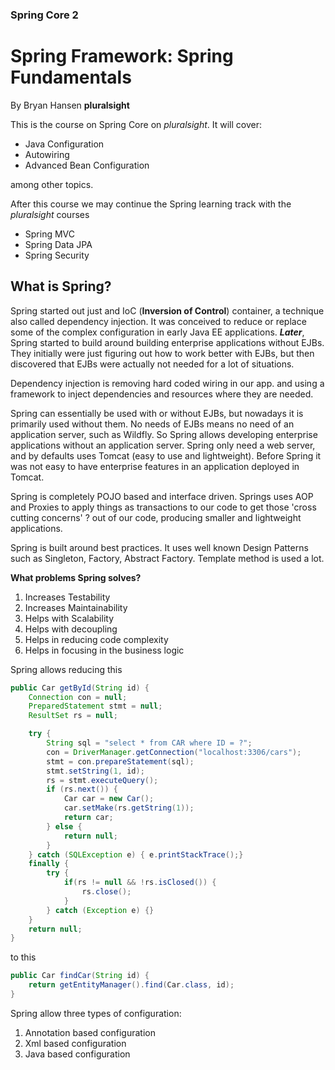 ### Spring Core 2
# Spring Framework: Spring Fundamentals
By Bryan Hansen **pluralsight**

This is the course on Spring Core on _pluralsight_. It will cover:
- Java Configuration
- Autowiring
- Advanced Bean Configuration

among other topics.

After this course we may continue the Spring learning track with the _pluralsight_ courses
- Spring MVC
- Spring Data JPA
- Spring Security

## What is Spring?
Spring started out just and IoC (**Inversion of Control**) container, a technique also called dependency injection. It was conceived to reduce or replace some of the complex configuration in early Java EE applications. **_Later_**, Spring started to build around building enterprise applications without EJBs. They initially were just figuring out how to work better with EJBs, but then discovered that EJBs were actually not needed for a lot of situations.

Dependency injection is removing hard coded wiring in our app. and using a framework to inject dependencies and resources where they are needed.

Spring can essentially be used with or without EJBs, but nowadays it is primarily used without them. No needs of EJBs means no need of an application server, such as Wildfly. So Spring allows developing enterprise applications without an application server. Spring only need a web server, and by defaults uses Tomcat (easy to use and lightweight). Before Spring it was not easy to have enterprise features in an application deployed in Tomcat. 

Spring is completely POJO based and interface driven. Springs uses AOP and Proxies to apply things as transactions to our code to get those 'cross cutting concerns' ? out of our code, producing smaller and lightweight applications.

Spring is built around best practices. It uses well known Design Patterns such as Singleton, Factory, Abstract Factory. Template method is used a lot.

**What problems Spring solves?**
1. Increases Testability
2. Increases Maintainability
3. Helps with Scalability
4. Helps with decoupling
5. Helps in reducing code complexity
6. Helps in focusing in the business logic

Spring allows reducing this
```java
public Car getById(String id) {
    Connection con = null;
    PreparedStatement stmt = null;
    ResultSet rs = null;

    try {
        String sql = "select * from CAR where ID = ?";
        con = DriverManager.getConnection("localhost:3306/cars");
        stmt = con.prepareStatement(sql);
        stmt.setString(1, id);
        rs = stmt.executeQuery();
        if (rs.next()) {
            Car car = new Car();
            car.setMake(rs.getString(1));
            return car;
        } else {
            return null;
        }
    } catch (SQLException e) { e.printStackTrace();}
    finally {
        try {
            if(rs != null && !rs.isClosed()) {
                rs.close();
            }
        } catch (Exception e) {}
    }
    return null;
}
```
to this 
```java
public Car findCar(String id) {
    return getEntityManager().find(Car.class, id);
}
```



Spring allow three types of configuration:
1. Annotation based configuration
2. Xml based configuration
3. Java based configuration

